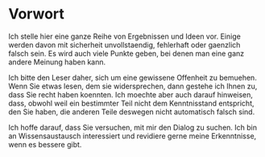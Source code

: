 # Vorwort

Ich stelle hier eine ganze Reihe von Ergebnissen und Ideen vor. Einige
werden davon mit sicherheit unvollstaendig, fehlerhaft oder gaenzlich falsch
sein. Es wird auch viele Punkte geben, bei denen man eine ganz andere Meinung
haben kann.

Ich bitte den Leser daher, sich um eine gewissene Offenheit zu bemuehen. Wenn
Sie etwas lesen, dem sie widersprechen, dann gestehe ich Ihnen zu, dass Sie
recht haben koennten. Ich moechte aber auch darauf hinweisen, dass, obwohl weil
ein bestimmter Teil nicht dem Kenntnisstand entspricht, den Sie haben, die
anderen Teile deswegen nicht automatisch falsch sind.

Ich hoffe darauf, dass Sie versuchen, mit mir den Dialog zu suchen. Ich bin an
Wissensaustausch interessiert und revidiere gerne meine Erkenntnisse, wenn es
bessere gibt.
